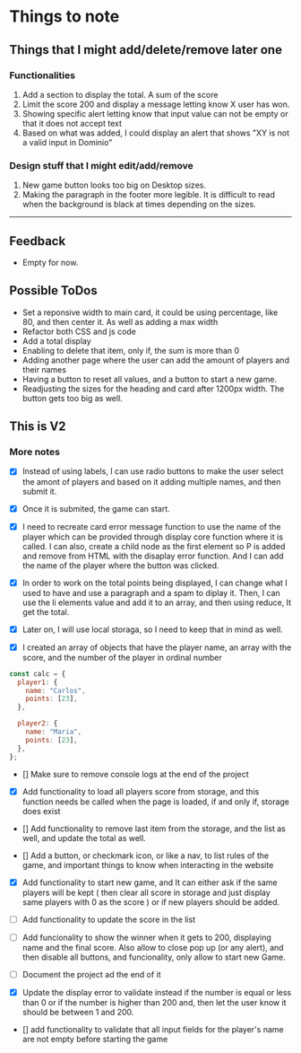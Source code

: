 # Things to note

## Things that I might add/delete/remove later one

### Functionalities

1. Add a section to display the total. A sum of the score
2. Limit the score 200 and display a message letting know X user has won.
3. Showing specific alert letting know that input value can not be empty or that it does not accept text
4. Based on what was added, I could display an alert that shows "XY is not a valid input in Dominio"

### Design stuff that I might edit/add/remove

1. New game button looks too big on Desktop sizes.
2. Making the paragraph in the footer more legible. It is difficult to read when the background is black at times depending on the sizes.

---

## Feedback

- Empty for now.

## Possible ToDos

- Set a reponsive width to main card, it could be using percentage, like 80, and then center it. As well as adding a max width
- Refactor both CSS and js code
- Add a total display
- Enabling to delete that item, only if, the sum is more than 0
- Adding another page where the user can add the amount of players and their names
- Having a button to reset all values, and a button to start a new game.
- Readjusting the sizes for the heading and card after 1200px width. The button gets too big as well.

## This is V2

### More notes

- [x] Instead of using labels, I can use radio buttons to make the user select the amont of players and based on it adding multiple names, and then submit it.
- [x] Once it is submited, the game can start.

- [x] I need to recreate card error message function to use the name of the player which can be provided through display core function where it is called. I can also, create a child node as the first element so P is added and remove from HTML with the disaplay error function. And I can add the name of the player where the button was clicked.

- [x] In order to work on the total points being displayed, I can change what I used to have and use a paragraph and a spam to diplay it. Then, I can use the li elements value and add it to an array, and then using reduce, It get the total.

-[x] Later on, I will use local storaga, so I need to keep that in mind as well.

-[x] I created an array of objects that have the player name, an array with the score, and the number of the player in ordinal number

```js
const calc = {
  player1: {
    name: "Carlos",
    points: [23],
  },

  player2: {
    name: "Maria",
    points: [23],
  },
};
```

- [] Make sure to remove console logs at the end of the project

- [x] Add functionality to load all players score from storage, and this function needs be called when the page is loaded, if and only if, storage does exist

- [] Add functionality to remove last item from the storage, and the list as well, and update the total as well.

- [] Add a button, or checkmark icon, or like a nav, to list rules of the game, and important things to know when interacting in the website

- [x] Add functionality to start new game, and It can either ask if the same players will be kept ( then clear all score in storage and just display same players with 0 as the score ) or if new players should be added.

- [ ] Add functionality to update the score in the list

- [ ] Add funcionality to show the winner when it gets to 200, displaying name and the final score. Also allow to close pop up (or any alert), and then disable all buttons, and funcionality, only allow to start new Game.

- [ ] Document the project ad the end of it

- [x] Update the display error to validate instead if the number is equal or less than 0 or if the number is higher than 200 and, then let the user know it should be between 1 and 200.

- [] add functionality to validate that all input fields for the player's name are not empty before starting the game
